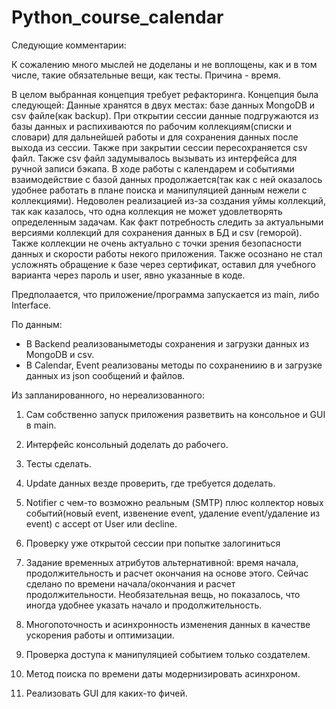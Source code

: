 # Python_course_calendar

Следующие комментарии:

К сожалению много мыслей не доделаны и не воплощены, как и в том числе, такие обязательные вещи, как тесты. Причина - время. 

В целом выбранная концепция требует рефакторинга. Концепция была следующей: Данные хранятся в двух местах: базе данных MongoDB и csv файле(как backup). При открытии сессии данные подгружаются из базы данных и распихиваются по рабочим коллекциям(списки и словари) для дальнейшей работы и для сохранения данных после выхода из сессии. Также при закрытии сессии пересохраняется csv файл. Также csv файл задумывалось вызывать из интерфейса для ручной записи бэкапа. В ходе работы с календарем и событиями взаимодействие с базой данных продолжается(так как с ней оказалось удобнее работать в плане поиска и манипуляцией данным нежели с коллекциями). Недоволен реализацией из-за создания уймы коллекций, так как казалось, что одна коллекция не может удовлетворять определенным задачам. Как факт потребность следить за актуальными версиями коллекций для сохранения данных в БД и csv (геморой). Также коллекции не очень актуально с точки зрения безопасности данных и скорости работы некого приложения. Также осознано не стал усложнять обращение к базе через сертификат, оставил для учебного варианта через пароль и user, явно указанные в коде.

Предполаается, что приложение/программа запускается из main, либо Interface. 

По данным:
- В Backend реализованыметоды сохранения и загрузки данных из MongoDB и csv.
- В Calendar, Event реализованы методы по сохранениию в и загрузке данных из json сообщений и файлов.
  



Из запланированного, но нереализованного:

1. Сам собственно запуск приложения разветвить на консольное и GUI в main. 
   
2. Интерфейс консольный доделать до рабочего.

3. Тесты сделать.

4. Update данных везде проверить, где требуется доделать.

5. Notifier с чем-то возможно реальным (SMTP) плюс коллектор новых событий(новый event, извенение event, удаление event/удаление из event) с accept от User или decline. 

6. Проверку уже открытой сессии при попытке залогиниться

7. Задание временных атрибутов альтернативной: время начала, продолжительность и расчет окончания на основе этого. Сейчас сделано по времени начала/окончания и расчет продолжительности. Необязательная вещь, но показалось, что иногда удобнее указать начало и продолжительность.

8. Многопоточность и асинхронность изменения данных в качестве ускорения работы и оптимизации.

9. Проверка доступа к манипуляцией событием только создателем.
   
10. Метод поиска по времени даты модернизировать асинхроном.

11. Реализовать GUI для каких-то фичей. 




